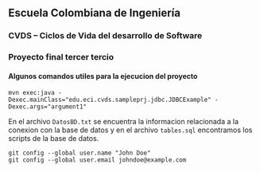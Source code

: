 ## Escuela Colombiana de Ingeniería

### CVDS – Ciclos de Vida del desarrollo de Software
### Proyecto final tercer tercio

#### Algunos comandos utiles para la ejecucion del proyecto

```
mvn exec:java -Dexec.mainClass="edu.eci.cvds.sampleprj.jdbc.JDBCExample" -Dexec.args="argument1" 
```

En el archivo `DatosBD.txt` se encuentra la informacion relacionada a la conexion con la base de datos y en el archivo `tables.sql` encontramos los scripts de la base de datos.

```
git config --global user.name "John Doe"
git config --global user.email johndoe@example.com
```